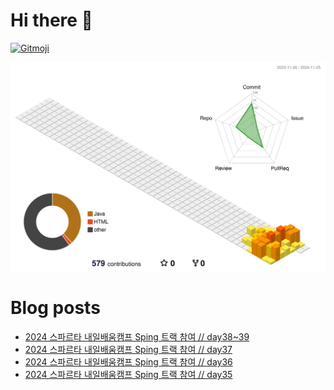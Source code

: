 # Hi there 👋
<a href="https://gitmoji.dev">
  <img
    src="https://img.shields.io/badge/gitmoji-%20😜%20😍-FFDD67.svg?style=flat-square"
    alt="Gitmoji"
  />
</a>

<!--
**chews26/chews26** is a ✨ _special_ ✨ repository because its `README.md` (this file) appears on your GitHub profile.

Here are some ideas to get you started:

- 🔭 I’m currently working on ...
- 🌱 I’m currently learning ...
- 👯 I’m looking to collaborate on ...
- 🤔 I’m looking for help with ...
- 💬 Ask me about ...
- 📫 How to reach me: ...
- 😄 Pronouns: ...
- ⚡ Fun fact: ...
-->
![](./profile-3d-contrib/profile-season-animate.svg)

# Blog posts
<!-- BLOG-POST-LIST:START -->
- [2024 스파르타 내일배움캠프 Sping 트랙 참여 // day38~39](https://shinelee26.tistory.com/47)
- [2024 스파르타 내일배움캠프 Sping 트랙 참여 // day37](https://shinelee26.tistory.com/46)
- [2024 스파르타 내일배움캠프 Sping 트랙 참여 // day36](https://shinelee26.tistory.com/45)
- [2024 스파르타 내일배움캠프 Sping 트랙 참여 // day35](https://shinelee26.tistory.com/44)
<!-- BLOG-POST-LIST:END -->
